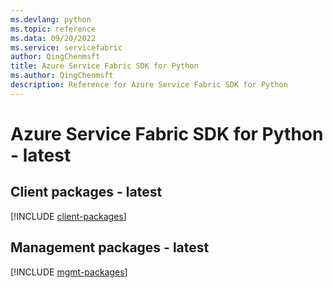 ```yaml
---
ms.devlang: python
ms.topic: reference
ms.data: 09/20/2022
ms.service: servicefabric
author: QingChenmsft
title: Azure Service Fabric SDK for Python
ms.author: QingChenmsft
description: Reference for Azure Service Fabric SDK for Python
---
```

# Azure Service Fabric SDK for Python - latest

## Client packages - latest
[!INCLUDE [client-packages](service-fabric-client-index.md)]
## Management packages - latest
[!INCLUDE [mgmt-packages](service-fabric-mgmt-index.md)]